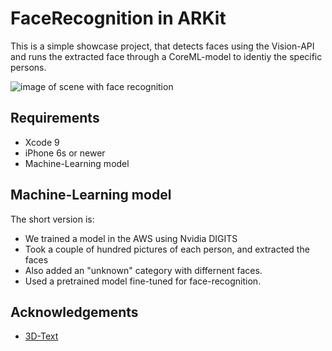 # FaceRecognition in ARKit

This is a simple showcase project, that detects faces using the Vision-API and runs the extracted face through a CoreML-model to identiy the specific persons.

![image of scene with face recognition](demo.gif)


## Requirements

* Xcode 9
* iPhone 6s or newer
* Machine-Learning model

## Machine-Learning model

The short version is:

* We trained a model in the AWS using Nvidia DIGITS
* Took a couple of hundred pictures of each person, and extracted the faces
* Also added an "unknown" category with differnent faces.
* Used a pretrained model fine-tuned for face-recognition.



## Acknowledgements

* [3D-Text](https://github.com/hanleyweng/CoreML-in-ARKit)
